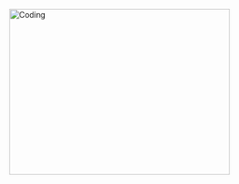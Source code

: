 <img align="right" alt="Coding" width="400" height="300"
src=" https://www.veed.io/view/37d208ac-839b-4c99-9f59-c56489ac3546/showcase" alt="Crud application">
